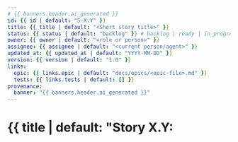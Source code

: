 ```yaml
---
# {{ banners.header.ai_generated }}
id: {{ id | default: "S-X.Y" }}
title: {{ title | default: "<Short story title>" }}
status: {{ status | default: "backlog" }} # backlog | ready | in_progress | blocked | in_review | done | archived
owner: {{ owner | default: "<role or person>" }}
assignee: {{ assignee | default: "<current person/agent>" }}
updated_at: {{ updated_at | default: "YYYY-MM-DD" }}
version: {{ version | default: "1.0" }}
links:
  epic: {{ links.epic | default: "docs/epics/<epic-file>.md" }}
  tests: {{ links.tests | default: [] }}
provenance:
  banner: "{{ banners.header.ai_generated }}"
---
```


# {{ title | default: "Story X.Y: <Title>" }}
<!-- {{ provenance.banner }} -->

**Story ID**: {{ id | default: "S-X.Y" }}  
**Epic**: {{ epic | default: "<Epic reference>" }}  
**Priority**: {{ priority | default: "Medium" }}  
**Owner**: {{ owner | default: "<role or person>" }}  
**Created**: {{ created_at | default: "YYYY-MM-DD" }}  
**Updated**: {{ updated_at | default: "YYYY-MM-DD" }}

## Status
<!-- {{ provenance.banner }} -->

{{ human_status | default: "Backlog" }}

## User Story
<!-- {{ provenance.banner }} -->

As a {{ persona | default: "user/role" }},  
I want {{ goal | default: "<desired capability>" }},  
so that {{ benefit | default: "<business value>" }}.

## Acceptance Criteria
<!-- {{ provenance.banner }} -->

1. {{ ac1 | default: "<criterion 1>" }}
2. {{ ac2 | default: "<criterion 2>" }}
3. {{ ac3 | default: "<criterion 3>" }}

## Tasks

- [ ] {{ task1 | default: "<task>" }}
- [ ] {{ task2 | default: "<task>" }}
- [ ] {{ task3 | default: "<task>" }}

## Definition of Done

- [ ] Acceptance criteria satisfied  
- [ ] Tests passing (unit/integration/e2e as applicable)  
- [ ] Documentation updated

## Links

- Epic: {{ links.epic | default: "docs/epics/<epic-file>.md" }}
- Tests: {{ links.tests | default: [] }}
